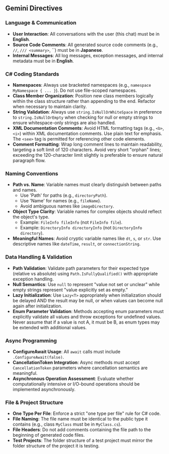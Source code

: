 ## Gemini Directives

### Language & Communication

* **User Interaction**: All conversations with the user (this chat) must be in **English**.
* **Source Code Comments**: All generated source code comments (e.g., `//`, `/// <summary>`, ``) must be in **Japanese**.
* **Internal Messages**: All log messages, exception messages, and internal metadata must be in **English**.

### C# Coding Standards

* **Namespaces**: Always use bracketed namespaces (e.g., `namespace MyNamespace { ... }`). Do not use file-scoped namespaces.
* **Class Member Organization**: Position new class members logically within the class structure rather than appending to the end. Refactor when necessary to maintain clarity.
* **String Validation**: Always use `string.IsNullOrWhiteSpace` in preference to `string.IsNullOrEmpty` when checking for null or empty strings to ensure whitespace-only strings are also handled.
* **XML Documentation Comments**: Avoid HTML formatting tags (e.g., `<b>`, `<i>`) within XML documentation comments. Use plain text for emphasis. The `<see>` tag is permitted for referencing other code elements.
* **Comment Formatting**: Wrap long comment lines to maintain readability, targeting a soft limit of 120 characters. Avoid very short "orphan" lines; exceeding the 120-character limit slightly is preferable to ensure natural paragraph flow.

### Naming Conventions

* **Path vs. Name**: Variable names must clearly distinguish between paths and names.
    * Use 'Path' for paths (e.g., `directoryPath`).
    * Use 'Name' for names (e.g., `fileName`).
    * Avoid ambiguous names like `imageDirectory`.
* **Object Type Clarity**: Variable names for complex objects should reflect the object's type.
    * Example: `FileInfo fileInfo` (not `FileInfo file`).
    * Example: `DirectoryInfo directoryInfo` (not `DirectoryInfo directory`).
* **Meaningful Names**: Avoid cryptic variable names like `dt`, `s`, or `str`. Use descriptive names like `dateTime`, `result`, or `connectionString`.

### Data Handling & Validation

* **Path Validation**: Validate path parameters for their expected type (relative vs absolute) using `Path.IsFullyQualified()` with appropriate exception handling.
* **Null Semantics**: Use `null` to represent "value not set or unclear" while empty strings represent "value explicitly set as empty."
* **Lazy Initialization**: Use `Lazy<T>` appropriately when initialization should be delayed AND the result may be null, or when values can become null again after initialization.
* **Enum Parameter Validation**: Methods accepting enum parameters must explicitly validate all values and throw exceptions for undefined values. Never assume that if a value is not A, it must be B, as enum types may be extended with additional values.

### Async Programming

* **ConfigureAwait Usage**: All `await` calls must include `.ConfigureAwait(false)`.
* **CancellationToken Integration**: Async methods must accept `CancellationToken` parameters where cancellation semantics are meaningful.
* **Asynchronous Operation Assessment**: Evaluate whether computationally intensive or I/O-bound operations should be implemented asynchronously.

### File & Project Structure

* **One Type Per File**: Enforce a strict "one type per file" rule for C# code.
* **File Naming**: The file name must be identical to the public type it contains (e.g., class `MyClass` must be in `MyClass.cs`).
* **File Headers**: Do not add comments containing the file path to the beginning of generated code files.
* **Test Projects**: The folder structure of a test project must mirror the folder structure of the project it is testing.

